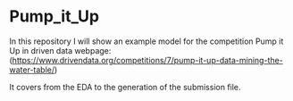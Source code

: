# Pump_it_Up
In this repository I will show an example model for the competition Pump it Up in driven data webpage: 
(https://www.drivendata.org/competitions/7/pump-it-up-data-mining-the-water-table/)

It covers from the EDA to the generation of the submission file.
